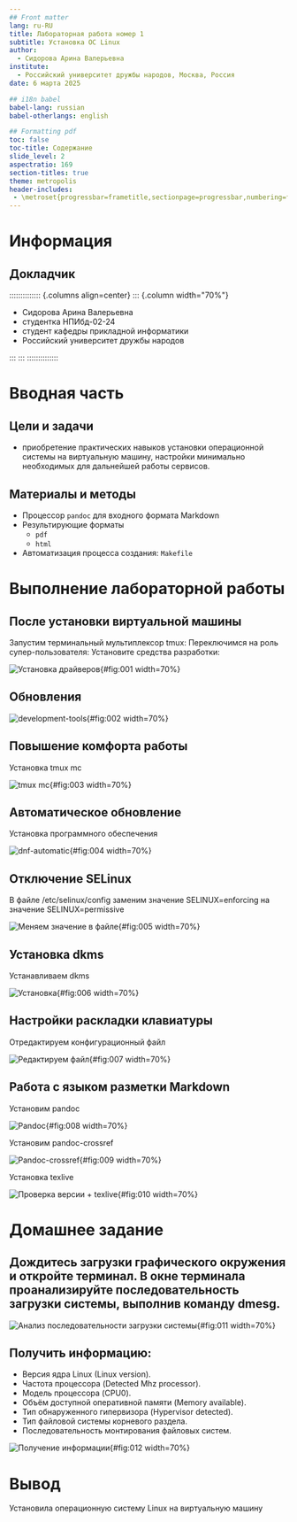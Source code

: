 ```yaml
---
## Front matter
lang: ru-RU
title: Лабораторная работа номер 1
subtitle: Установка ОС Linux
author:
  - Сидорова Арина Валерьевна
institute:
  - Российский университет дружбы народов, Москва, Россия
date: 6 марта 2025

## i18n babel
babel-lang: russian
babel-otherlangs: english

## Formatting pdf
toc: false
toc-title: Содержание
slide_level: 2
aspectratio: 169
section-titles: true
theme: metropolis
header-includes:
 - \metroset{progressbar=frametitle,sectionpage=progressbar,numbering=fraction}
---
```


# Информация

## Докладчик

:::::::::::::: {.columns align=center}
::: {.column width="70%"}

  * Cидорова Арина Валерьевна
  * студентка НПИбд-02-24
  * студент кафедры прикладной информатики
  * Российский университет дружбы народов

:::
:::
::::::::::::::

# Вводная часть

## Цели и задачи

- приобретение практических навыков установки операционной системы на виртуальную машину, настройки минимально необходимых для дальнейшей работы сервисов.

## Материалы и методы

- Процессор `pandoc` для входного формата Markdown
- Результирующие форматы
	- `pdf`
	- `html`
- Автоматизация процесса создания: `Makefile`

# Выполнение лабораторной работы

## После установки виртуальной машины

Запустим терминальный мультиплексор tmux:
Переключимся на роль супер-пользователя:
Установите средства разработки:

![Установка драйверов](image/1.png){#fig:001 width=70%}

## Обновления 

![development-tools](image/2.png){#fig:002 width=70%}

## Повышение комфорта работы 

Установка tmux mc 

![tmux mc](image/3.png){#fig:003 width=70%}

## Автоматическое обновление

Установка программного обеспечения 

![dnf-automatic](image/4.png){#fig:004 width=70%}

## Отключение SELinux

В файле /etc/selinux/config заменим значение
SELINUX=enforcing
на значение
SELINUX=permissive

![Меняем значение в файле](image/5.png){#fig:005 width=70%}

## Установка dkms

Устанавливаем dkms

![Установка](image/6.png){#fig:006 width=70%}


## Настройки раскладки клавиатуры

Отредактируем конфигурационный файл

![Редактируем файл](image/7.png){#fig:007 width=70%}

## Работа с языком разметки Markdown

Установим pandoc

![Pandoc](image/8.png){#fig:008 width=70%}

Установим pandoc-crossref

![Pandoc-crossref](image/9.png){#fig:009 width=70%}

Установка texlive

![Проверка версии + texlive](image/10.png){#fig:010 width=70%}

# Домашнее задание

##  Дождитесь загрузки графического окружения и откройте терминал. В окне терминала проанализируйте последовательность загрузки системы, выполнив команду dmesg.

![Анализ последовательности загрузки системы](image/11.png){#fig:011 width=70%}

##  Получить информацию:

- Версия ядра Linux (Linux version).
- Частота процессора (Detected Mhz processor).
- Модель процессора (CPU0).
- Объём доступной оперативной памяти (Memory available).
- Тип обнаруженного гипервизора (Hypervisor detected).
- Тип файловой системы корневого раздела.
- Последовательность монтирования файловых систем.

![Получение информации](image/12.png){#fig:012 width=70%}

# Вывод

Установила операционную систему Linux на виртуальную машину
